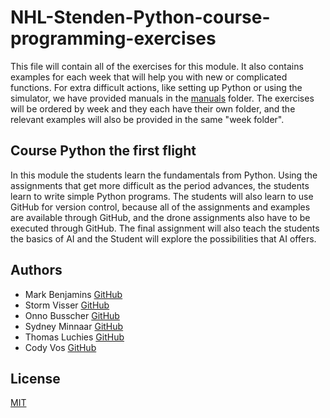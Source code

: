 # NHL-Stenden-Python-course-programming-exercises
This file will contain all of the exercises for this module. 
It also contains examples for each week that will help you with new or complicated functions. 
For extra difficult actions, like setting up Python or using the simulator, we have provided manuals in the [manuals]() folder. 
The exercises will be ordered by week and they each have their own folder, and the relevant examples will also be provided in the same "week folder".

## Course Python the first flight
In this module the students learn the fundamentals from Python. 
Using the assignments that get more difficult as the period advances, the students learn to write simple Python programs. 
The students will also learn to use GitHub for version control, because all of the assignments and examples are available through GitHub, and the drone assignments also have to be executed through GitHub. 
The final assignment will also teach the students the basics of AI and the Student will explore the possibilities that AI offers.

## Authors
- Mark Benjamins [GitHub](https://github.com/MarkBenjamins)
- Storm Visser [GitHub](https://github.com/Storm-Visser)
- Onno Busscher [GitHub](https://github.com/OnnoGameDev)
- Sydney Minnaar [GitHub](https://github.com/SydneyM123)
- Thomas Luchies [GitHub](https://github.com/ThomasLuchies)
- Cody Vos [GitHub](https://github.com/qwertyoriuop)

## License
[MIT](https://choosealicense.com/licenses/mit/)

